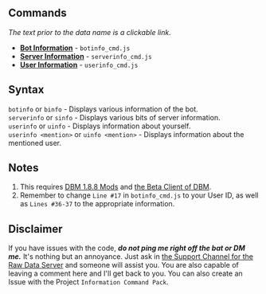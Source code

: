 ## **Commands**    
_The text prior to the data name is a clickable link._

- **[Bot Information](https://github.com/zachdoug24/dbm-projects/blob/info_cmds_pack/botinfo_cmd.js)** - `botinfo_cmd.js`
- **[Server Information](https://github.com/zachdoug24/dbm-projects/blob/info_cmds_pack/serverinfo_cmd.js)** - `serverinfo_cmd.js`   
- **[User Information](https://github.com/zachdoug24/dbm-projects/blob/info_cmds_pack/userinfo_cmd.js)** - `userinfo_cmd.js`
    
## **Syntax**
`botinfo` or `binfo` - Displays various information of the bot.    
`serverinfo` or `sinfo` - Displays various bits of server information.    
`userinfo` or `uinfo` - Displays information about yourself.    
`userinfo <mention>` or `uinfo <mention>` - Displays information about the mentioned user.


## **Notes**    

1. This requires [DBM 1.8.8 Mods](https://github.com/Discord-Bot-Maker-Mods/DBM-Mods/tree/master) and [the Beta Client of DBM](https://discordapp.com/channels/374961173524643843/375701228111527937/461267260234006531).
2. Remember to change `Line #17` in `botinfo_cmd.js` to your User ID, as well as `Lines #36-37` to the appropriate information.



## **Disclaimer** 
If you have issues with the code, **_do not ping me right off the bat or DM me._** It's nothing but an annoyance. Just ask in [the Support Channel for the Raw Data Server](https://discordapp.com/channels/379372685182107669/388055603320324116/) and someone will assist you. You are also capable of leaving a comment here and I'll get back to you. You can also create an Issue with the Project `Information Command Pack`.
